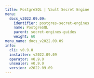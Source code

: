 ```yaml
---
title: PostgreSQL | Vault Secret Engine
menu:
  docs_v2022.09.09:
    identifier: postgres-secret-engines
    name: PostgreSQL
    parent: secret-engines-guides
    weight: 60
menu_name: docs_v2022.09.09
info:
  cli: v0.9.0
  installer: v2022.09.09
  operator: v0.9.0
  unsealer: v0.9.0
  version: v2022.09.09
---
```


